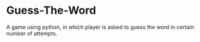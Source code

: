 # Guess-The-Word
A game using python, in which player is asked to guess the word in certain number of attempts.
